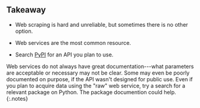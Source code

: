 ---
---

## Takeaway

- Web scraping is hard and unreliable, but sometimes there is no other option.
  
- Web services are the most common resource.

- Search [PyPI](https://pypi.org) for an API you plan to use.

Web services do not always have great documentation---what parameters are
acceptable or necessary may not be clear. Some may even be poorly documented on
purpose, if the API wasn't designed for public use. Even if you plan to acquire
data using the "raw" web service, try a search for a relevant package on Python.
The package documention could help.
{:.notes}
